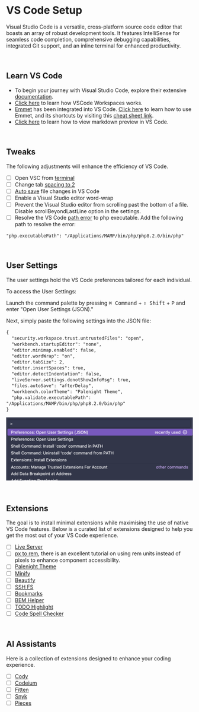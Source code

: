 # VS Code Setup

Visual Studio Code is a versatile, cross-platform source code editor that boasts an array of robust development tools. It features IntelliSense for seamless code completion, comprehensive debugging capabilities, integrated Git support, and an inline terminal for enhanced productivity.

<br />

## Learn VS Code

* To begin your journey with Visual Studio Code, explore their extensive [documentation](https://code.visualstudio.com/docs/).
* [Click here](https://www.youtube.com/watch?v=iLmQ52IIrvM) to learn how VSCode Workspaces works.
* [Emmet](https://code.visualstudio.com/docs/editor/emmet) has been integrated into VS Code. [Click here](https://youtu.be/V8vizNQKtx0?si=Nb51inVxUKyDhgyJ) to learn how to use Emmet, and its shortcuts by visiting this [cheat sheet link](https://docs.emmet.io/cheat-sheet/).
* [Click here](https://youtu.be/_VpuYH3HU9s?si=mf2K4SgRA6INbtg7) to learn how to view markdown preview in VS Code.

<br />

## Tweaks

The following adjustments will enhance the efficiency of VS Code.

- [ ] Open VSC from [terminal](https://code.visualstudio.com/docs/setup/mac#_launching-from-the-command-line)
- [ ] Change tab [spacing to 2](https://stackoverflow.com/questions/29972396/how-can-i-customize-the-tab-to-space-conversion-factor-in-vs-code)
- [ ] [Auto save](https://www.youtube.com/watch?v=nBsukFTnGf8) file changes in VS Code
- [ ] Enable a Visual Studio editor word-wrap
- [ ] Prevent the Visual Studio editor from scrolling past the bottom of a file.
Disable scrollBeyondLastLine option in the settings.
- [ ] Resolve the VS Code [path error](https://stackoverflow.com/a/47530455) to php executable.
Add the following path to resolve the error:

```
"php.executablePath": "/Applications/MAMP/bin/php/php8.2.0/bin/php" 
```

<br />

## User Settings

The user settings hold the VS Code preferences tailored for each individual.

To access the User Settings:

Launch the command palette by pressing <kbd>⌘ Command</kbd> + <kbd>⇧ Shift</kbd> + <kbd>P</kbd> and enter "Open User Settings (JSON)."

Next, simply paste the following settings into the JSON file:

```
{
  "security.workspace.trust.untrustedFiles": "open",
  "workbench.startupEditor": "none",
  "editor.minimap.enabled": false,
  "editor.wordWrap": "on",
  "editor.tabSize": 2,
  "editor.insertSpaces": true,
  "editor.detectIndentation": false,
  "liveServer.settings.donotShowInfoMsg": true,
  "files.autoSave": "afterDelay",
  "workbench.colorTheme": "Palenight Theme",
  "php.validate.executablePath": "/Applications/MAMP/bin/php/php8.2.0/bin/php"
}
```

![VSCode user setting json](/images/user-setting-json.png "VSCode user setting json")

<br />

## Extensions

The goal is to install minimal extensions while maximising the use of native VS Code features. Below is a curated list of extensions designed to help you get the most out of your VS Code experience.

- [ ] [Live Server](https://marketplace.visualstudio.com/items?itemName=ritwickdey.LiveServer)
- [ ] [px to rem](https://marketplace.visualstudio.com/items?itemName=sainoba.px-to-rem), there is an excellent tutorial on using rem units instead of pixels to enhance component accessibility.
- [ ] [Palenight Theme](https://marketplace.visualstudio.com/items?itemName=whizkydee.material-palenight-theme)
- [ ] [Minify](https://marketplace.visualstudio.com/items?itemName=HookyQR.minify)
- [ ] [Beautify](https://marketplace.visualstudio.com/items?itemName=HookyQR.beautify) 
- [ ] [SSH FS](https://marketplace.visualstudio.com/items?itemName=Kelvin.vscode-sshfs)
- [ ] [Bookmarks](https://marketplace.visualstudio.com/items?itemName=alefragnani.Bookmarks)
- [ ] [BEM Helper](https://marketplace.visualstudio.com/items?itemName=Box-Of-Hats.bemhelper)
- [ ] [TODO Highlight](https://marketplace.visualstudio.com/items?itemName=wayou.vscode-todo-highlight)
- [ ] [Code Spell Checker](https://marketplace.visualstudio.com/items?itemName=streetsidesoftware.code-spell-checker)

<br />

## AI Assistants

Here is a collection of extensions designed to enhance your coding experience.

- [ ] [Cody](https://marketplace.visualstudio.com/items?itemName=sourcegraph.cody-ai)
- [ ] [Codeium](https://marketplace.visualstudio.com/items?itemName=Codeium.codeium)
- [ ] [Fitten](https://marketplace.visualstudio.com/items?itemName=FittenTech.Fitten-Code)
- [ ] [Snyk](https://marketplace.visualstudio.com/items?itemName=snyk-security.snyk-vulnerability-scanner-vs)
- [ ] [Pieces](https://marketplace.visualstudio.com/items?itemName=MeshIntelligentTechnologiesInc.pieces-vscode)